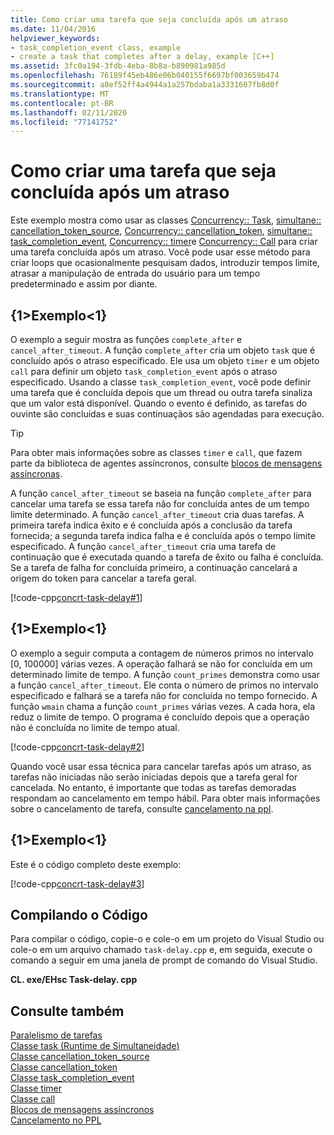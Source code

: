 ```yaml
---
title: Como criar uma tarefa que seja concluída após um atraso
ms.date: 11/04/2016
helpviewer_keywords:
- task_completion_event class, example
- create a task that completes after a delay, example [C++]
ms.assetid: 3fc0a194-3fdb-4eba-8b8a-b890981a985d
ms.openlocfilehash: 76189f45eb486e06b040155f6697bf003659b474
ms.sourcegitcommit: a8ef52ff4a4944a1a257bdaba1a3331607fb8d0f
ms.translationtype: MT
ms.contentlocale: pt-BR
ms.lasthandoff: 02/11/2020
ms.locfileid: "77141752"
---
```

# <a name="how-to-create-a-task-that-completes-after-a-delay"></a>Como criar uma tarefa que seja concluída após um atraso

Este exemplo mostra como usar as classes [Concurrency:: Task](../../parallel/concrt/reference/task-class.md), [simultane:: cancellation_token_source](../../parallel/concrt/reference/cancellation-token-source-class.md), [Concurrency:: cancellation_token](../../parallel/concrt/reference/cancellation-token-class.md), [simultane:: task_completion_event](../../parallel/concrt/reference/task-completion-event-class.md), [Concurrency:: timer](../../parallel/concrt/reference/timer-class.md)e [Concurrency:: Call](../../parallel/concrt/reference/call-class.md) para criar uma tarefa concluída após um atraso. Você pode usar esse método para criar loops que ocasionalmente pesquisam dados, introduzir tempos limite, atrasar a manipulação de entrada do usuário para um tempo predeterminado e assim por diante.

## <a name="example"></a>{1&gt;Exemplo&lt;1}

O exemplo a seguir mostra as funções `complete_after` e `cancel_after_timeout`. A função `complete_after` cria um objeto `task` que é concluído após o atraso especificado. Ele usa um objeto `timer` e um objeto `call` para definir um objeto `task_completion_event` após o atraso especificado. Usando a classe `task_completion_event`, você pode definir uma tarefa que é concluída depois que um thread ou outra tarefa sinaliza que um valor está disponível. Quando o evento é definido, as tarefas do ouvinte são concluídas e suas continuaçãos são agendadas para execução.

> [!TIP]
> Para obter mais informações sobre as classes `timer` e `call`, que fazem parte da biblioteca de agentes assíncronos, consulte [blocos de mensagens assíncronas](../../parallel/concrt/asynchronous-message-blocks.md).

A função `cancel_after_timeout` se baseia na função `complete_after` para cancelar uma tarefa se essa tarefa não for concluída antes de um tempo limite determinado. A função `cancel_after_timeout` cria duas tarefas. A primeira tarefa indica êxito e é concluída após a conclusão da tarefa fornecida; a segunda tarefa indica falha e é concluída após o tempo limite especificado. A função `cancel_after_timeout` cria uma tarefa de continuação que é executada quando a tarefa de êxito ou falha é concluída. Se a tarefa de falha for concluída primeiro, a continuação cancelará a origem do token para cancelar a tarefa geral.

[!code-cpp[concrt-task-delay#1](../../parallel/concrt/codesnippet/cpp/how-to-create-a-task-that-completes-after-a-delay_1.cpp)]

## <a name="example"></a>{1&gt;Exemplo&lt;1}

O exemplo a seguir computa a contagem de números primos no intervalo [0, 100000] várias vezes. A operação falhará se não for concluída em um determinado limite de tempo. A função `count_primes` demonstra como usar a função `cancel_after_timeout`. Ele conta o número de primos no intervalo especificado e falhará se a tarefa não for concluída no tempo fornecido. A função `wmain` chama a função `count_primes` várias vezes. A cada hora, ela reduz o limite de tempo. O programa é concluído depois que a operação não é concluída no limite de tempo atual.

[!code-cpp[concrt-task-delay#2](../../parallel/concrt/codesnippet/cpp/how-to-create-a-task-that-completes-after-a-delay_2.cpp)]

Quando você usar essa técnica para cancelar tarefas após um atraso, as tarefas não iniciadas não serão iniciadas depois que a tarefa geral for cancelada. No entanto, é importante que todas as tarefas demoradas respondam ao cancelamento em tempo hábil. Para obter mais informações sobre o cancelamento de tarefa, consulte [cancelamento na ppl](cancellation-in-the-ppl.md).

## <a name="example"></a>{1&gt;Exemplo&lt;1}

Este é o código completo deste exemplo:

[!code-cpp[concrt-task-delay#3](../../parallel/concrt/codesnippet/cpp/how-to-create-a-task-that-completes-after-a-delay_3.cpp)]

## <a name="compiling-the-code"></a>Compilando o Código

Para compilar o código, copie-o e cole-o em um projeto do Visual Studio ou cole-o em um arquivo chamado `task-delay.cpp` e, em seguida, execute o comando a seguir em uma janela de prompt de comando do Visual Studio.

**CL. exe/EHsc Task-delay. cpp**

## <a name="see-also"></a>Consulte também

[Paralelismo de tarefas](../../parallel/concrt/task-parallelism-concurrency-runtime.md)<br/>
[Classe task (Runtime de Simultaneidade)](../../parallel/concrt/reference/task-class.md)<br/>
[Classe cancellation_token_source](../../parallel/concrt/reference/cancellation-token-source-class.md)<br/>
[Classe cancellation_token](../../parallel/concrt/reference/cancellation-token-class.md)<br/>
[Classe task_completion_event](../../parallel/concrt/reference/task-completion-event-class.md)<br/>
[Classe timer](../../parallel/concrt/reference/timer-class.md)<br/>
[Classe call](../../parallel/concrt/reference/call-class.md)<br/>
[Blocos de mensagens assíncronos](../../parallel/concrt/asynchronous-message-blocks.md)<br/>
[Cancelamento no PPL](cancellation-in-the-ppl.md)
